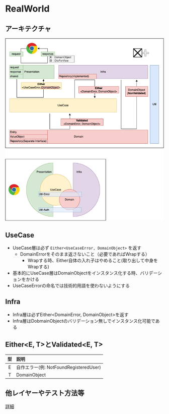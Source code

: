 # RealWorld

## アーキテクチャ

![](./docs/architecture-basic.drawio.png)

## UseCase

- UseCase層は必ず `Either<UseCaseError, DomainObject>` を返す
  - DomainErrorをそのまま返さないこと（必要であればWrapする）
    - Wrapする時、Either自体の入れ子はやめること(取り出して中身をWrapする)
- 基本的にUseCase層はDomainObjectをインスタンス化する時、バリデーションをかける
- UseCaseErrorの命名では技術的用語を使わないようにする

## Infra

- Infra層は必ずEither<DomainError, DomainObject>を返す
- Infra層はDobmainObjectのバリデーション無しでインスタンス化可能である

## Either<E, T>とValidated<E, T>

|型   |説明                                |
|:---:|:----------------------------------|
|E    |自作エラー(例: NotFoundRegisteredUser)|
|T    |DomainObject                       |

## 他レイヤーやテスト方法等

[詳細](./docs/README.md)
